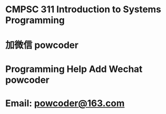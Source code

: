 # CMPSC 311 Introduction to Systems Programming
# 加微信 powcoder

# Programming Help Add Wechat powcoder

# Email: powcoder@163.com

